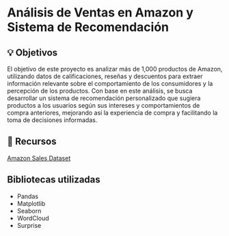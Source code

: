 # Análisis de Ventas en Amazon y Sistema de Recomendación

## 💡 Objetivos

El objetivo de este proyecto es analizar más de 1,000 productos de Amazon, utilizando datos de calificaciones, reseñas y descuentos para extraer información relevante sobre el comportamiento de los consumidores y la percepción de los productos. Con base en este análisis, se busca desarrollar un sistema de recomendación personalizado que sugiera productos a los usuarios según sus intereses y comportamientos de compra anteriores, mejorando así la experiencia de compra y facilitando la toma de decisiones informadas.

## 🔗 Recursos
[Amazon Sales Dataset](#https://www.kaggle.com/datasets/karkavelrajaj/amazon-sales-dataset)

## Bibliotecas utilizadas
 - Pandas
 - Matplotlib
 - Seaborn
 - WordCloud
 - Surprise



